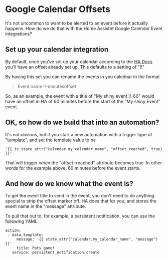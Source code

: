 # Google Calendar Offsets

It's not uncommon to want to be alerted to an event before it actually happens.  How do we do that with the Home Assistnt Google Calendar Event integrations?

## Set up your calendar integration

By default, once you've set up your calendar according to the [HA Docs](https://www.home-assistant.io/integrations/calendar.google/) you'll have an offset already set up.  This defaults to a setting of "!!"

By having this set you can rename the events in you calednar in the format

> Event name !!-minutesoffset

So, as an example, the event with a title of "My shiny event !!-60" would have an offset in HA of 60 minutes before the start of the "My shiny Event" event.

## OK, so how do we build that into an automation?  

It's not obvious, but if you start a new automation with a trigger type of "template", and set the template value to be 

    '{{ is_state_attr("calendar.my_calendar_name", "offset_reached", true) }}' 

That will trigger when the "offset rreached" attribute becomes true.  In other words for the example above, 60 minutes before the event starts.

## And how do we know what the event is?

To get the event title to send in the event, you don't need to do anything special to strip the offset marker off.  HA does that for you, and stores the event name in the "message" attribute.

To pull that out to, for example, a persistent notification, you can use the following YAML.

    action:
     - data_template:
         message: '{{ state_attr("calendar.my_calendar_name", "message") }}'
         title: Pats game!
       service: persistent_notification.create

